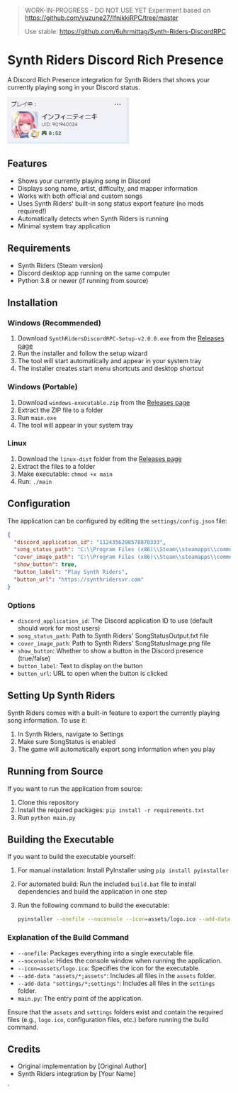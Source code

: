 > WORK-IN-PROGRESS - DO NOT USE YET
> Experiment based on https://github.com/yuzune27/IfnikkiRPC/tree/master
>
>
> Use stable: https://github.com/6uhrmittag/Synth-Riders-DiscordRPC

# Synth Riders Discord Rich Presence

A Discord Rich Presence integration for Synth Riders that shows your currently playing song in your Discord status.

![Discord Rich Presence Example](./img/rpc.PNG)

## Features

- Shows your currently playing song in Discord
- Displays song name, artist, difficulty, and mapper information
- Works with both official and custom songs
- Uses Synth Riders' built-in song status export feature (no mods required!)
- Automatically detects when Synth Riders is running
- Minimal system tray application

## Requirements

- Synth Riders (Steam version)
- Discord desktop app running on the same computer
- Python 3.8 or newer (if running from source)

## Installation

### Windows (Recommended)
1. Download `SynthRidersDiscordRPC-Setup-v2.0.0.exe` from the [Releases page](https://github.com/yourusername/Synth-Riders-DiscordRPCv2/releases)
2. Run the installer and follow the setup wizard
3. The tool will start automatically and appear in your system tray
4. The installer creates start menu shortcuts and desktop shortcut

### Windows (Portable)
1. Download `windows-executable.zip` from the [Releases page](https://github.com/yourusername/Synth-Riders-DiscordRPCv2/releases)
2. Extract the ZIP file to a folder
3. Run `main.exe`
4. The tool will appear in your system tray

### Linux
1. Download the `linux-dist` folder from the [Releases page](https://github.com/yourusername/Synth-Riders-DiscordRPCv2/releases)
2. Extract the files to a folder
3. Make executable: `chmod +x main`
4. Run: `./main`

## Configuration

The application can be configured by editing the `settings/config.json` file:

```json
{
  "discord_application_id": "1124356298578870333",
  "song_status_path": "C:\\Program Files (x86)\\Steam\\steamapps\\common\\SynthRiders\\SynthRidersUC\\SongStatusOutput.txt",
  "cover_image_path": "C:\\Program Files (x86)\\Steam\\steamapps\\common\\SynthRiders\\SynthRidersUC\\SongStatusImage.png",
  "show_button": true,
  "button_label": "Play Synth Riders",
  "button_url": "https://synthridersvr.com"
}
```

### Options

- `discord_application_id`: The Discord application ID to use (default should work for most users)
- `song_status_path`: Path to Synth Riders' SongStatusOutput.txt file
- `cover_image_path`: Path to Synth Riders' SongStatusImage.png file
- `show_button`: Whether to show a button in the Discord presence (true/false)
- `button_label`: Text to display on the button
- `button_url`: URL to open when the button is clicked

## Setting Up Synth Riders

Synth Riders comes with a built-in feature to export the currently playing song information. To use it:

1. In Synth Riders, navigate to Settings
2. Make sure SongStatus is enabled
3. The game will automatically export song information when you play

## Running from Source

If you want to run the application from source:

1. Clone this repository
2. Install the required packages: `pip install -r requirements.txt`
3. Run `python main.py`

## Building the Executable

If you want to build the executable yourself:

1. For manual installation: Install PyInstaller using `pip install pyinstaller`
2. For automated build: Run the included `build.bat` file to install dependencies and build the application in one step
2. Run the following command to build the executable:

   ```bash
   pyinstaller --onefile --noconsole --icon=assets/logo.ico --add-data "assets/*;assets" --add-data "settings/*;settings" main.py
   ```

### Explanation of the Build Command

- `--onefile`: Packages everything into a single executable file.
- `--noconsole`: Hides the console window when running the application.
- `--icon=assets/logo.ico`: Specifies the icon for the executable.
- `--add-data "assets/*;assets"`: Includes all files in the `assets` folder.
- `--add-data "settings/*;settings"`: Includes all files in the `settings` folder.
- `main.py`: The entry point of the application.

Ensure that the `assets` and `settings` folders exist and contain the required files (e.g., `logo.ico`, configuration files, etc.) before running the build command.

## Credits

- Original implementation by [Original Author]
- Synth Riders integration by [Your Name]

`